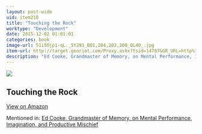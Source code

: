 ```yaml
---
layout: post-wide
uid: item218
title: "Touching the Rock"
worktype: "Development"
date: 2015-12-02 01:01:01
categories: book
image-url: 51i5Ojp1-qL._SY291_BO1,204,203,200_QL40_.jpg
item-url: http://target.georiot.com/Proxy.ashx?tsid=14707&GR_URL=http%3A%2F%2Fwww.amazon.com%2FTouching-Rock-An-Experience-Blindness%2Fdp%2F067973547X%2F
description: "Ed Cooke, Grandmaster of Memory, on Mental Performance, Imagination, and Productive Mischief"
---
```

<a href="http://target.georiot.com/Proxy.ashx?tsid=14707&GR_URL=http%3A%2F%2Fwww.amazon.com%2FTouching-Rock-An-Experience-Blindness%2Fdp%2F067973547X%2F" target="blank"><img src="../../../../img/thumbs/51i5Ojp1-qL._SY291_BO1,204,203,200_QL40_.jpg" class="prod-img"></a>
<h2>Touching the Rock</h2>
<p><a class="btn btn-primary" href="http://target.georiot.com/Proxy.ashx?tsid=14707&GR_URL=http%3A%2F%2Fwww.amazon.com%2FTouching-Rock-An-Experience-Blindness%2Fdp%2F067973547X%2F" target="blank">View on Amazon</a><p>
<p>Mentioned in: <a href="http://fourhourworkweek.com/2014/12/30/ed-cooke/" target="blank">Ed Cooke, Grandmaster of Memory, on Mental Performance, Imagination, and Productive Mischief</a></p>
